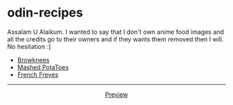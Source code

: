 # odin-recipes
Assalam U Alaikum.
I wanted to say that I don't own anime food images and all the credits go to their owners and if they wants them removed then I will. No hesitation :]
- <a href="https://images.app.goo.gl/zQ9ftXEqKvsYa7YN7">Browknees</a>
- <a href="https://www.google.com/imgres?imgurl=https%3A%2F%2Fhoneysanime.com%2Fwp-content%2Fuploads%2F2015%2F11%2FMirai-Nikki-Potato-Salad-1-Eat-Like-your-Faves-500x281.jpg&imgrefurl=https%3A%2F%2Fhoneysanime.com%2Fanime-culture-monday-eat-like-your-faves-potato-salad-from-mirai-nikki-future-diary-tamagoyaki-from-kofuku-graffiti-gourmet-girl-graffiti%2F&tbnid=8s8qR8EE4N74UM&vet=1&docid=47pdPSrSvvwrqM&w=500&h=281&source=sh%2Fx%2Fim">Mashed PotaToes</a>
- <a href="https://images.app.goo.gl/5CxQXjs9qjnwjf7u8">French Freyes</a>
<hr>
<div align="center">
<a href="https://maskeydude.github.io/odin-recipes/index.html" target="_blank">Preview</a>
</div>
